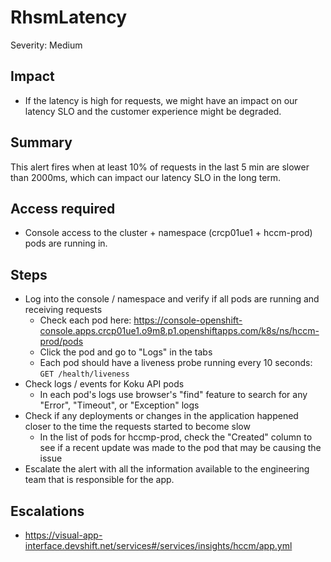 # RhsmLatency
Severity: Medium

## Impact
- If the latency is high for requests, we might have an impact on our latency SLO and the customer experience might be degraded.

## Summary
This alert fires when at least 10% of requests in the last 5 min are slower than 2000ms, which can impact our latency SLO in the long term.

## Access required
-  Console access to the cluster + namespace (crcp01ue1 + hccm-prod) pods are running in.

## Steps
-  Log into the console / namespace and verify if all pods are running and receiving requests
    - Check each pod here: https://console-openshift-console.apps.crcp01ue1.o9m8.p1.openshiftapps.com/k8s/ns/hccm-prod/pods
    - Click the pod and go to "Logs" in the tabs
    - Each pod should have a liveness probe running every 10 seconds: `GET /health/liveness`
-  Check logs / events for Koku API pods
    - In each pod's logs use browser's "find" feature to search for any "Error", "Timeout", or "Exception" logs
-  Check if any deployments or changes in the application happened closer to the time the requests started to become slow
    - In the list of pods for hccmp-prod, check the "Created" column to see if a recent update was made to the pod that may be causing the issue
-  Escalate the alert with all the information available to the engineering team that is responsible for the app.

## Escalations
-  https://visual-app-interface.devshift.net/services#/services/insights/hccm/app.yml
